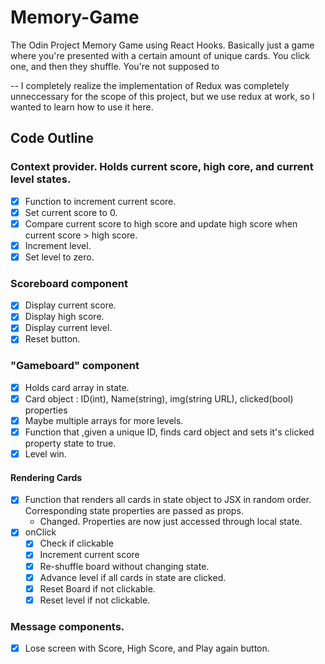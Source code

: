 # Memory-Game

The Odin Project Memory Game using React Hooks. Basically just a game where you're presented with a certain amount of unique cards. You click one, and then they shuffle. You're not supposed to

-- I completely realize the implementation of Redux was completely unneccessary for the scope of this project, but we use redux at work, so I wanted to learn how to use it here.

## Code Outline

### Context provider. Holds current score, high core, and current level states.

- [x] Function to increment current score.
- [x] Set current score to 0.
- [x] Compare current score to high score and update high score when current score > high score.
- [x] Increment level.
- [x] Set level to zero.

### Scoreboard component

- [x] Display current score.
- [x] Display high score.
- [x] Display current level.
- [x] Reset button.

### "Gameboard" component

- [x] Holds card array in state.
- [x] Card object : ID(int), Name(string), img(string URL), clicked(bool) properties
- [x] Maybe multiple arrays for more levels.
- [x] Function that ,given a unique ID, finds card object and sets it's clicked property state to true.
- [x] Level win.

#### Rendering Cards

- [x] Function that renders all cards in state object to JSX in random order. Corresponding state properties are passed as props.
  - Changed. Properties are now just accessed through local state.
- [x] onClick
  - [x] Check if clickable
  - [x] Increment current score
  - [x] Re-shuffle board without changing state.
  - [x] Advance level if all cards in state are clicked.
  - [x] Reset Board if not clickable.
  - [x] Reset level if not clickable.

### Message components.

- [x] Lose screen with Score, High Score, and Play again button.
